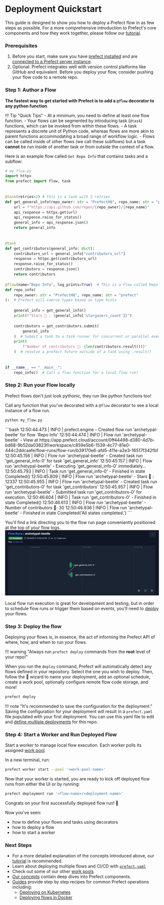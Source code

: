 # Deployment Quickstart

This guide is designed to show you how to deploy a Prefect flow in as few steps as possible. For a more comprehensive introduction to Prefect's core components and how they work together, please follow our [tutorial](/tutorial/index/).

### Prerequisites

1. Before you start, make sure you have [prefect installed](/getting-started/installation) and are [connected to a Prefect server instance](getting-started/first_steps/#connect-to-prefects-api/). 
2. Optional: Prefect integrates well with version control platforms like GitHub and equivalent. Before you deploy your flow, consider pushing your flow code to a remote repo.

### Step 1: Author a Flow
**The fastest way to get started with Prefect is to add a `@flow` decorator to any python function**.

!!! Tip "Quick Tips"
    - At a minimum, you need to define at least one flow function.
    - Your flows can be segmented by introducing task (`@task`) functions, which can be invoked from within these flows.
    - A task represents a discrete unit of Python code, whereas flows are more akin to parent functions accommodating a broad range of workflow logic.
    - Flows can be called inside of other flows (we call these subflows) but a task **cannot** be run inside of another task or from outside the context of a flow.

Here is an example flow called `Get Repo Info` that contains tasks and a subflow:
```python
# my_flow.py
import httpx
from prefect import flow, task


@task(retries=2) # this is a task with 2 retries
def get_general_info(repo_owner: str = "PrefectHQ", repo_name: str = "prefect"):
    url = f"https://api.github.com/repos/{repo_owner}/{repo_name}"
    api_response = httpx.get(url)
    api_response.raise_for_status()
    general_info = api_response.json()
    return general_info


@task
def get_contributors(general_info: dict):
    contributors_url = general_info["contributors_url"]
    response = httpx.get(contributors_url)
    response.raise_for_status()
    contributors = response.json()
    return contributors

@flow(name="Repo Info", log_prints=True)  # This is a Flow called Repo Info
def repo_info(
    repo_owner: str = "PrefectHQ", repo_name: str = "prefect"
):  # Prefect will coerce types based on type hints

    general_info = get_general_info()
    print(f"Stars 🌠 : {general_info['stargazers_count']}")

    contributors = get_contributors.submit(
        general_info
    )  # Submit a task to a task runner for concurrent or parallel execution.
    print(
        f"Number of contributors 👷: {len(contributors.result())}"
    )  # resolve a prefect future outside of a task using .result()


if __name__ == "__main__":
    repo_info()  # Call a flow function for a local flow run!
```

### Step 2: Run your Flow locally
Prefect flows don't just look pythonic, they run like python functions too! 

Call any function that you've decorated with a `@flow` decorator to see a local instance of a flow run.

```bash
python my_flow.py
``` 

<div class="terminal">
```bash
12:50:44.473 | INFO    | prefect.engine - Created flow run 'archetypal-beetle' for flow 'Repo Info'
12:50:44.474 | INFO    | Flow run 'archetypal-beetle' - View at https://app.prefect.cloud/account/0ff44498-d380-4d7b-bd68-9b52da03823f/workspace/c859e5b6-1539-4c77-81e0-444c2ddcaafe/flow-runs/flow-run/b39170e6-afd5-411e-a2e3-16517f342fbf
12:50:45.156 | INFO    | Flow run 'archetypal-beetle' - Created task run 'get_general_info-0' for task 'get_general_info'
12:50:45.157 | INFO    | Flow run 'archetypal-beetle' - Executing 'get_general_info-0' immediately...
12:50:45.793 | INFO    | Task run 'get_general_info-0' - Finished in state Completed()
12:50:45.809 | INFO    | Flow run 'archetypal-beetle' - Stars 🌠 : 12337
12:50:45.955 | INFO    | Flow run 'archetypal-beetle' - Created task run 'get_contributors-0' for task 'get_contributors'
12:50:45.957 | INFO    | Flow run 'archetypal-beetle' - Submitted task run 'get_contributors-0' for execution.
12:50:46.604 | INFO    | Task run 'get_contributors-0' - Finished in state Completed()
12:50:46.613 | INFO    | Flow run 'archetypal-beetle' - Number of contributors 👷: 30
12:50:46.936 | INFO    | Flow run 'archetypal-beetle' - Finished in state Completed('All states completed.')
```
</div>


You'll find a link directing you to the flow run page conveniently positioned at the top of your flow logs.
![Alt text](flow_run_diagram.jpg)

Local flow run execution is great for development and testing, but in order to schedule flow runs or trigger them based on events, you’ll need to [deploy](/tutorial/deployments/) your flows.


### Step 3: Deploy the flow

Deploying your flows is, in essence, the act of informing the Prefect API of where, how, and when to run your flows.

!!! warning "Always run `prefect deploy` commands from the **root** level of your repo!"

When you run the `deploy` command, Prefect will automatically detect any flows defined in your repository. Select the one you wish to deploy. Then, follow the 🧙 wizard to name your deployment, add an optional schedule, create a work pool, optionally configure remote flow code storage, and more!

```bash
prefect deploy
```

!!! note "It's recommended to save the configuration for the deployment."
    Saving the configuration for your deployment will result in a `prefect.yaml` file populated with your first deployment. You can use this yaml file to edit and [define multiple deployments](/concepts/deployments-ux/) for this repo.
### Step 4: Start a Worker and Run Deployed Flow

Start a worker to manage local flow execution. Each worker polls its assigned [work pool](/tutorial/deployments/#why-work-pools-and-workers).

In a new terminal, run:
```bash
prefect worker start --pool '<work-pool-name>'
```

Now that your worker is started, you are ready to kick off deployed flow runs from either the UI or by running:

```bash
prefect deployment run '<flow-name>/<deployment-name>'
```

Congrats on your first successfully deployed flow run! 🎉

Now you've seen:

- how to define your flows and tasks using decorators
- how to deploy a flow
- how to start a worker

### Next Steps

- For a more detailed explanation of the concepts introduced above, our [tutorial](/tutorial/index/) is recommended. 
- Learn about deploying multiple flows and CI/CD with [`prefect.yaml`](/concepts/projects/#the-prefect-yaml-file)
- Check out some of our other [work pools](/concepts/work-pools/)
- [Our concepts](/concepts/) contain deep dives into Prefect components.
- [Guides](/guides/) provide step by step recipes for common Prefect operations including:
    - [Deploying on Kubernetes](/guides/deployment/helm-worker/)
    - [Deploying flows in Docker](/guides/deployment/docker/)